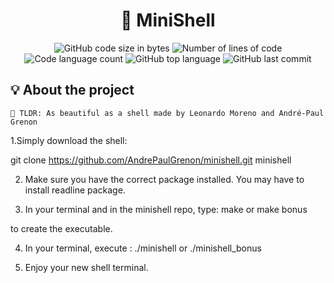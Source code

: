 <h1 align="center">
	🧰 MiniShell
</h1>

<p align="center">
	<img alt="GitHub code size in bytes" src="https://img.shields.io/github/languages/code-size/LeonMoreno/minishell?color=lightblue" />
	<img alt="Number of lines of code" src="https://img.shields.io/tokei/lines/github/LeonMoreno/minishell?color=critical" />
	<img alt="Code language count" src="https://img.shields.io/github/languages/count/LeonMoreno/minishell?color=yellow" />
	<img alt="GitHub top language" src="https://img.shields.io/github/languages/top/LeonMoreno/minishell?color=blue" />
	<img alt="GitHub last commit" src="https://img.shields.io/github/last-commit/LeonMoreno/minishell?color=green" />
</p>

</p>


## 💡 About the project

	🚀 TLDR: As beautiful as a shell made by Leonardo Moreno and André-Paul Grenon

1.Simply download the shell:

git clone https://github.com/AndrePaulGrenon/minishell.git minishell

2. Make sure you have the correct package installed. You may have to install readline package. 

3. In your terminal and in the minishell repo, type: make
or 
make bonus

to create the executable.

4. In your terminal, execute : ./minishell or ./minishell_bonus

5. Enjoy your new shell terminal. 
